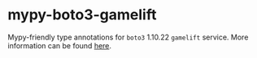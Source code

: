 # mypy-boto3-gamelift

Mypy-friendly type annotations for `boto3` 1.10.22 `gamelift` service.
More information can be found [here](https://github.com/vemel/mypy_boto3).